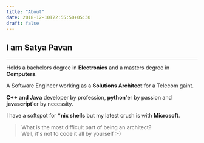 ```yaml
---
title: "About"
date: 2018-12-10T22:55:50+05:30
draft: false
---
```

## I am Satya Pavan
---------------------

Holds a bachelors degree in **Electronics** and a masters degree in **Computers**.

A Software Engineer working as a **Solutions Architect** for a Telecom gaint.

**C++ and Java** developer by profession, **python**'er by passion and **javascript**'er by necessity.

I have a softspot for **\*nix shells** but my latest crush is with **Microsoft**.

> What is the most difficult part of being an architect? \
Well, it's not to code it all by yourself :-)
